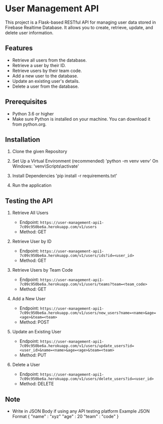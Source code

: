 # User Management API

This project is a Flask-based RESTful API for managing user data stored in Firebase Realtime Database. It allows you to create, retrieve, update, and delete user information.

## Features
- Retrieve all users from the database.
- Retrieve a user by their ID.
- Retrieve users by their team code.
- Add a new user to the database.
- Update an existing user's details.
- Delete a user from the database.

## Prerequisites
- Python 3.6 or higher
- Make sure Python is installed on your machine. You can download it from python.org.

## Installation
1. Clone the given Repository

2. Set Up a Virtual Environment (recommended)
'python -m venv venv'
On Windows: 'venv\Scripts\activate'

3. Install Dependencies
'pip install -r requirements.txt'

4. Run the application

## Testing the API

1. Retrieve All Users
    - Endpoint: ``` https://user-management-api1-7c09c950be6a.herokuapp.com/v1/users ```
    - Method: GET

2. Retrieve User by ID
    - Endpoint: ``` https://user-management-api1-7c09c950be6a.herokuapp.com/v1/users/ids?id=<user_id> ```
    - Method: GET

3. Retrieve Users by Team Code
    - Endpoint: ``` https://user-management-api1-7c09c950be6a.herokuapp.com/v1/users/teams?team=<team_code> ```
    - Method: GET

4. Add a New User
    - Endpoint: ``` https://user-management-api1-7c09c950be6a.herokuapp.com/v1/users/new_users?name=<name>&age=<age>&team=<team> ```
    - Method: POST

5. Update an Existing User
    - Endpoint: ``` https://user-management-api1-7c09c950be6a.herokuapp.com/v1/users/update_users?id=<user_id>&name=<name>&age=<age>&team=<team> ```
    - Method: PUT

6. Delete a User
    - Endpoint: ``` https://user-management-api1-7c09c950be6a.herokuapp.com/v1/users/delete_users?id=<user_id> ```
    - Method: DELETE

## Note
- Write in JSON Body if using any API testing platform
Example JSON Format
{
    "name" : "xyz"
    "age" : 20
    "team" : "code"
}